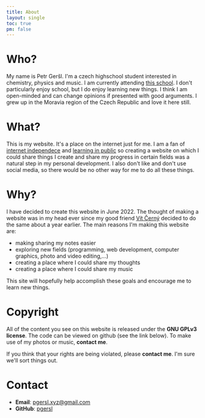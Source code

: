 ```yaml
---
title: About
layout: single
toc: true
pm: false
---
```

# Who?
My name is Petr Geršl. I'm a czech highschool student interested in chemistry, physics and music. I am currently attending [this school](https://www.cmgp.cz/). I don't particularly enjoy school, but I do enjoy learning new things. I think I am open-minded and can change opinions if presented with good arguments. I grew up in the Moravia region of the Czech Republic and love it here still.
# What?
This is my website. It's a place on the internet just for me. I am a fan of [internet independece](https://www.youtube.com/watch?v=bdKZVIGRAKQ&list=PL-p5XmQHB_JRRnoQyjOfioJdDmu87DIJc) and [learning in public](https://www.swyx.io/learn-in-public/) so creating a website on which I could share things I create and share my progress in certain fields was a natural step in my personal development. I also don't like and don't use social media, so there would be no other way for me to do all these things.   
# Why?
I have decided to create this website in June 2022. The thought of making a website was in my head ever since my good friend [Vít Černý](https://vitcerny.xyz/) decided to do the same about a year earlier.
The main reasons I'm making this website are:  
- making sharing my notes easier
- exploring new fields (programming, web development, computer graphics, photo and video editing,...)
- creating a place where I could share my thoughts
- creating a place where I could share my music  
  
This site will hopefully help accomplish these goals and encourage me to learn new things.
# Copyright
All of the content you see on this website is released under the **GNU GPLv3 license**. The code can be viewed on github (see the link below). To make use of my photos or music, **contact me**.

If you think that your rights are being violated, please **contact me**. I'm sure we'll sort things out.
# Contact
- **Email**: <a href="mailto:pgersl.xyz@gmail.com">pgersl.xyz@gmail.com</a>  
- **GitHub**: [pgersl](https://github.com/pgersl)